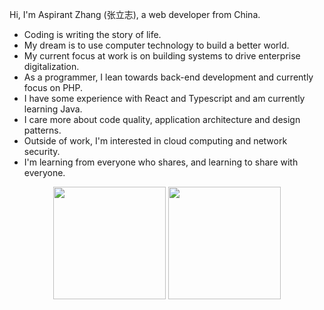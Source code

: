 Hi, I'm Aspirant Zhang (张立志), a web developer from China.

- Coding is writing the story of life.
- My dream is to use computer technology to build a better world.
- My current focus at work is on building systems to drive enterprise digitalization.
- As a programmer, I lean towards back-end development and currently focus on PHP.
- I have some experience with React and Typescript and am currently learning Java.
- I care more about code quality, application architecture and design patterns.
- Outside of work, I'm interested in cloud computing and network security.
- I'm learning from everyone who shares, and learning to share with everyone.
<p align="center">
    <img height="180em" src="https://github-readme-stats.vercel.app/api?username=aspirantzhang" />
    <img height="180em" src="https://github-readme-stats.vercel.app/api/top-langs/?username=aspirantzhang&layout=compact&langs_count=8" />
</p>
